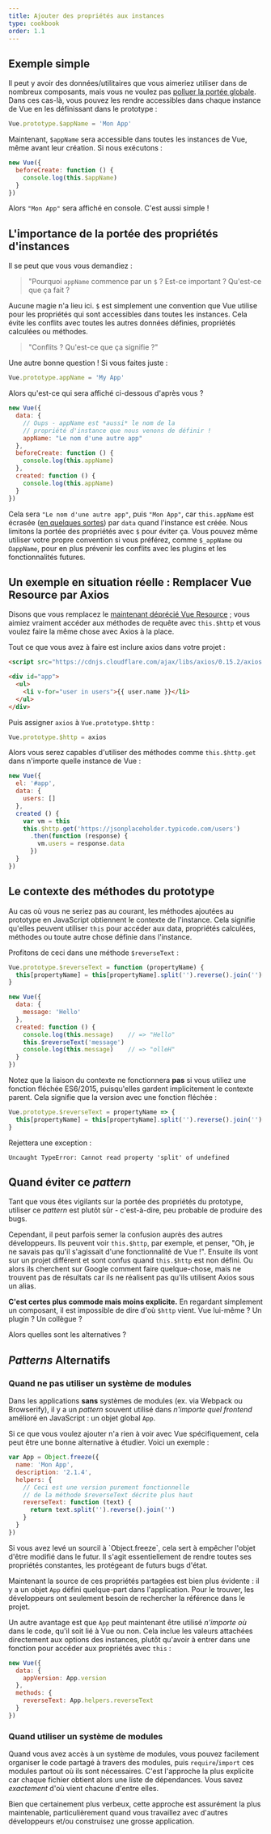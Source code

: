 ```yaml
---
title: Ajouter des propriétés aux instances
type: cookbook
order: 1.1
---
```


## Exemple simple

Il peut y avoir des données/utilitaires que vous aimeriez utiliser dans de nombreux composants, mais vous ne voulez pas [polluer la portée globale](https://github.com/getify/You-Dont-Know-JS/blob/master/scope%20%26%20closures/ch3.md). Dans ces cas-là, vous pouvez les rendre accessibles dans chaque instance de Vue en les définissant dans le prototype :

``` js
Vue.prototype.$appName = 'Mon App'
```

Maintenant, `$appName` sera accessible dans toutes les instances de Vue, même avant leur création. Si nous exécutons :

``` js
new Vue({
  beforeCreate: function () {
    console.log(this.$appName)
  }
})
```

Alors `"Mon App"` sera affiché en console. C'est aussi simple !

## L'importance de la portée des propriétés d'instances

Il se peut que vous vous demandiez :

> "Pourquoi `appName` commence par un `$` ? Est-ce important ? Qu'est-ce que ça fait ?

Aucune magie n'a lieu ici. `$` est simplement une convention que Vue utilise pour les propriétés qui sont accessibles dans toutes les instances. Cela évite les conflits avec toutes les autres données définies, propriétés calculées ou méthodes.

> "Conflits ? Qu'est-ce que ça signifie ?"

Une autre bonne question ! Si vous faites juste :

``` js
Vue.prototype.appName = 'My App'
```

Alors qu'est-ce qui sera affiché ci-dessous d'après vous ?

``` js
new Vue({
  data: {
    // Oups - appName est *aussi* le nom de la
    // propriété d'instance que nous venons de définir !
    appName: "Le nom d'une autre app"
  },
  beforeCreate: function () {
    console.log(this.appName)
  },
  created: function () {
    console.log(this.appName)
  }
})
```

Cela sera `"Le nom d'une autre app"`, puis `"Mon App"`, car `this.appName` est écrasée ([en quelques sortes](https://github.com/getify/You-Dont-Know-JS/blob/master/this%20%26%20object%20prototypes/ch5.md)) par `data` quand l'instance est créée. Nous limitons la portée des propriétés avec `$` pour éviter ça. Vous pouvez même utiliser votre propre convention si vous préférez, comme `$_appName` ou `ΩappName`, pour en plus prévenir les conflits avec les plugins et les fonctionnalités futures.

## Un exemple en situation réelle : Remplacer Vue Resource par Axios

Disons que vous remplacez le [maintenant déprécié Vue Resource](https://medium.com/the-vue-point/retiring-vue-resource-871a82880af4) ; vous aimiez vraiment accéder aux méthodes de requête avec `this.$http` et vous voulez faire la même chose avec Axios à la place.

Tout ce que vous avez à faire est inclure axios dans votre projet :

``` html
<script src="https://cdnjs.cloudflare.com/ajax/libs/axios/0.15.2/axios.js"></script>

<div id="app">
  <ul>
    <li v-for="user in users">{{ user.name }}</li>
  </ul>
</div>
```

Puis assigner `axios` à `Vue.prototype.$http` :

``` js
Vue.prototype.$http = axios
```

Alors vous serez capables d'utiliser des méthodes comme `this.$http.get` dans n'importe quelle instance de Vue :

``` js
new Vue({
  el: '#app',
  data: {
    users: []
  },
  created () {
    var vm = this
    this.$http.get('https://jsonplaceholder.typicode.com/users')
      .then(function (response) {
        vm.users = response.data
      })
  }
})
```

## Le contexte des méthodes du prototype

Au cas où vous ne seriez pas au courant, les méthodes ajoutées au prototype en JavaScript obtiennent le contexte de l'instance. Cela signifie qu'elles peuvent utiliser `this` pour accéder aux data, propriétés calculées, méthodes ou toute autre chose définie dans l'instance.

Profitons de ceci dans une méthode `$reverseText` :

``` js
Vue.prototype.$reverseText = function (propertyName) {
  this[propertyName] = this[propertyName].split('').reverse().join('')
}

new Vue({
  data: {
    message: 'Hello'
  },
  created: function () {
    console.log(this.message)    // => "Hello"
    this.$reverseText('message')
    console.log(this.message)    // => "olleH"
  }
})
```

Notez que la liaison du contexte ne fonctionnera __pas__ si vous utiliez une fonction fléchée ES6/2015, puisqu'elles gardent implicitement le contexte parent. Cela signifie que la version avec une fonction fléchée :

``` js
Vue.prototype.$reverseText = propertyName => {
  this[propertyName] = this[propertyName].split('').reverse().join('')
}
```

Rejettera une exception :

``` log
Uncaught TypeError: Cannot read property 'split' of undefined
```

## Quand éviter ce *pattern*

Tant que vous êtes vigilants sur la portée des propriétés du prototype, utiliser ce *pattern* est plutôt sûr - c'est-à-dire, peu probable de produire des bugs.

Cependant, il peut parfois semer la confusion auprès des autres développeurs. Ils peuvent voir `this.$http`, par exemple, et penser, "Oh, je ne savais pas qu'il s'agissait d'une fonctionnalité de Vue !". Ensuite ils vont sur un projet différent et sont confus quand `this.$http` est non défini. Ou alors ils cherchent sur Google comment faire quelque-chose, mais ne trouvent pas de résultats car ils ne réalisent pas qu'ils utilisent Axios sous un alias.

__C'est certes plus commode mais moins explicite.__ En regardant simplement un composant, il est impossible de dire d'où `$http` vient. Vue lui-même ? Un plugin ? Un collègue ?

Alors quelles sont les alternatives ?

## *Patterns* Alternatifs

### Quand ne pas utiliser un système de modules

Dans les applications __sans__ systèmes de modules (ex. via Webpack ou Browserify), il y a un *pattern* souvent utilisé dans _n'importe quel_ *frontend* amélioré en JavaScript : un objet global `App`.

Si ce que vous voulez ajouter n'a rien à voir avec Vue spécifiquement, cela peut être une bonne alternative à étudier. Voici un exemple :

``` js
var App = Object.freeze({
  name: 'Mon App',
  description: '2.1.4',
  helpers: {
    // Ceci est une version purement fonctionnelle
    // de la méthode $reverseText décrite plus haut
    reverseText: function (text) {
      return text.split('').reverse().join('')
    }
  }
})
```

<p class="tip">Si vous avez levé un sourcil à `Object.freeze`, cela sert à empêcher l'objet d'être modifié dans le futur. Il s'agit essentiellement de rendre toutes ses propriétés constantes, les protégeant de futurs bugs d'état.</p>

Maintenant la source de ces propriétés partagées est bien plus évidente : il y a un objet `App` défini quelque-part dans l'application. Pour le trouver, les développeurs ont seulement besoin de rechercher la référence dans le projet.

Un autre avantage est que `App` peut maintenant être utilisé _n'importe où_ dans le code, qu'il soit lié à Vue ou non. Cela inclue les valeurs attachées directement aux options des instances, plutôt qu'avoir à entrer dans une fonction pour accéder aux propriétés avec `this` :

``` js
new Vue({
  data: {
    appVersion: App.version
  },
  methods: {
    reverseText: App.helpers.reverseText
  }
})
```

### Quand utiliser un système de modules

Quand vous avez accès à un système de modules, vous pouvez facilement organiser le code partagé à travers des modules, puis `require`/`import` ces modules partout où ils sont nécessaires. C'est l'approche la plus explicite car chaque fichier obtient alors une liste de dépendances. Vous savez _exactement_ d'où vient chacune d'entre elles.

Bien que certainement plus verbeux, cette approche est assurément la plus maintenable, particulièrement quand vous travaillez avec d'autres développeurs et/ou construisez une grosse application.

